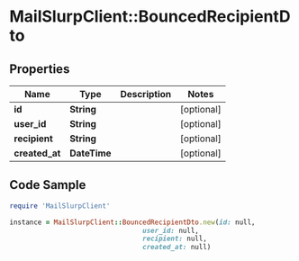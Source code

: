 # MailSlurpClient::BouncedRecipientDto

## Properties

Name | Type | Description | Notes
------------ | ------------- | ------------- | -------------
**id** | **String** |  | [optional] 
**user_id** | **String** |  | [optional] 
**recipient** | **String** |  | [optional] 
**created_at** | **DateTime** |  | [optional] 

## Code Sample

```ruby
require 'MailSlurpClient'

instance = MailSlurpClient::BouncedRecipientDto.new(id: null,
                                 user_id: null,
                                 recipient: null,
                                 created_at: null)
```


